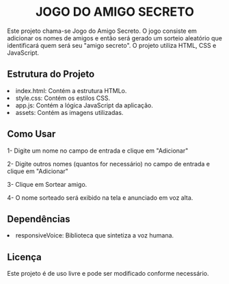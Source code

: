 <h1 align="center"> JOGO DO AMIGO SECRETO </h1>

<p>Este projeto chama-se Jogo do Amigo Secreto. O jogo consiste em adicionar os nomes de amigos e então será gerado um sorteio aleatório que identificará quem será seu "amigo secreto". O projeto utiliza HTML, CSS e JavaScript.</p>

<h2>Estrutura do Projeto </h2>
<li>index.html: Contém a estrutura HTMLo.</li>
<li>style.css: Contém os estilos CSS.</li>
<li>app.js: Contém a lógica JavaScript da aplicação.</li>
<li>assets: Contém as imagens utilizadas.</li>

<h2>Como Usar</h2>

<p>1- Digite um nome no campo de entrada e clique em "Adicionar"</p>
<p>2- Digite outros nomes (quantos for necessário) no campo de entrada e clique em "Adicionar"</p>
<p>3- Clique em Sortear amigo.</p>
<p>4- O nome sorteado será exibido na tela e anunciado em voz alta.</p>







<h2>Dependências</h2>
<li>responsiveVoice: Biblioteca que sintetiza a voz humana.</li>

<h2>Licença</h2>
<p>Este projeto é de uso livre e pode ser modificado conforme necessário.</p>
  





